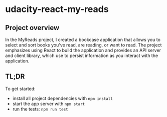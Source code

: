 # udacity-react-my-reads

## Project overview
In the MyReads project, I created a bookcase application that allows you to select and sort books you've read, are reading, or want to read. The project emphasizes using React to build the application and provides an API server and client library, which use to persist information as you interact with the application.

## TL;DR

To get started:

* install all project dependencies with `npm install`
* start the app server with `npm start`
* run the tests: `npm run test`
